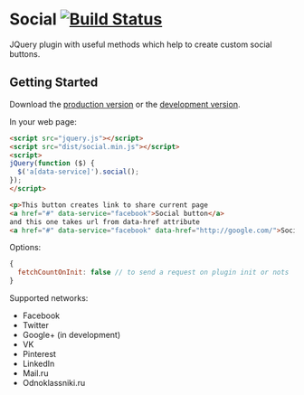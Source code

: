 # Social [![Build Status](https://travis-ci.org/ideil/socialjs.png)](https://travis-ci.org/ideil/socialjs)

JQuery plugin with useful methods which help to create custom social buttons.

## Getting Started
Download the [production version][min] or the [development version][max].

[min]: https://raw.github.com/ideil/socialjs/master/dist/social.min.js
[max]: https://raw.github.com/ideil/socialjs/master/dist/social.js

In your web page:

```html
<script src="jquery.js"></script>
<script src="dist/social.min.js"></script>
<script>
jQuery(function ($) {
  $('a[data-service]').social();
});
</script>

<p>This button creates link to share current page
<a href="#" data-service="facebook">Social button</a>
and this one takes url from data-href attribute
<a href="#" data-service="facebook" data-href="http://google.com/">Social button</a></p>
```

Options:

```javascript
{
  fetchCountOnInit: false // to send a request on plugin init or nots
}
```

Supported networks:

  - Facebook
  - Twitter
  - Google+ (in development)
  - VK
  - Pinterest
  - LinkedIn
  - Mail.ru
  - Odnoklassniki.ru
